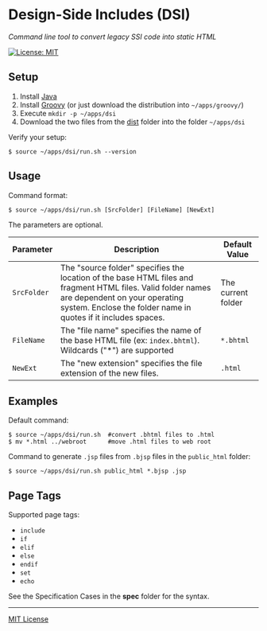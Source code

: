 # Design-Side Includes (DSI)

_Command line tool to convert legacy SSI code into static HTML_

[![License: MIT](https://img.shields.io/badge/License-MIT-blue.svg)](https://github.com/center-key/fetch-json/blob/master/LICENSE.txt)

## Setup
1. Install [Java](https://www.oracle.com/technetwork/java/javase/downloads)
1. Install [Groovy](http://groovy-lang.org/download.html) (or just download the distribution into `~/apps/groovy/`)
1. Execute `mkdir -p ~/apps/dsi`
1. Download the two files from the [dist](dist) folder into the folder `~/apps/dsi`

Verify your setup:
```shell
$ source ~/apps/dsi/run.sh --version
```

## Usage
Command format:
```shell
$ source ~/apps/dsi/run.sh [SrcFolder] [FileName] [NewExt]
```
The parameters are optional.

| Parameter   | Description | Default Value |
| ----------- | ----------- | ------------- |
| `SrcFolder` | The "source folder" specifies the location of the base HTML files and fragment HTML files.  Valid folder names are dependent on your operating system.  Enclose the folder name in quotes if it includes spaces. | The current folder |
| `FileName`  | The "file name" specifies the name of the base HTML file (ex: `index.bhtml`).  Wildcards ("*") are supported | `*.bhtml` |
| `NewExt`    | The "new extension" specifies the file extension of the new files. | `.html` |

## Examples
Default command:
```shell
$ source ~/apps/dsi/run.sh  #convert .bhtml files to .html
$ mv *.html ../webroot      #move .html files to web root
```
Command to generate `.jsp` files from `.bjsp` files in the `public_html` folder:
```shell
$ source ~/apps/dsi/run.sh public_html *.bjsp .jsp
```

## Page Tags
Supported page tags:
* `include`
* `if`
* `elif`
* `else`
* `endif`
* `set`
* `echo`

See the Specification Cases in the **spec** folder for the syntax.

---
[MIT License](LICENSE.txt)
